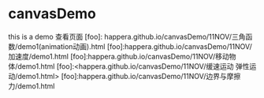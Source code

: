 # canvasDemo
this is a demo
查看页面
[foo]: happera.github.io/canvasDemo/11NOV/三角函数/demo1(animation动画).html
[foo]:happera.github.io/canvasDemo/11NOV/加速度/demo1.html
[foo]:happera.github.io/canvasDemo/11NOV/移动物体/demo1.html
[foo]:<happera.github.io/canvasDemo/11NOV/缓速运动 弹性运动/demo1.html>
[foo]:happera.github.io/canvasDemo/11NOV/边界与摩擦力/demo1.html
